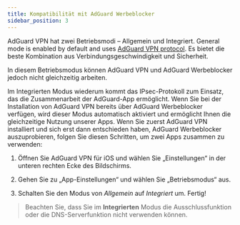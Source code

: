 ```yaml
---
title: Kompatibilität mit AdGuard Werbeblocker
sidebar_position: 3
---
```


AdGuard VPN hat zwei Betriebsmodi – Allgemein und Integriert. General mode is enabled by default and uses [AdGuard VPN protocol](/general/adguard-vpn-protocol). Es bietet die beste Kombination aus Verbindungsgeschwindigkeit und Sicherheit.

In diesem Betriebsmodus können AdGuard VPN und AdGuard Werbeblocker jedoch nicht gleichzeitig arbeiten.

Im Integrierten Modus wiederum kommt das IPsec-Protokoll zum Einsatz, das die Zusammenarbeit der AdGuard-App ermöglicht. Wenn Sie bei der Installation von AdGuard VPN bereits über AdGuard Werbeblocker verfügen, wird dieser Modus automatisch aktiviert und ermöglicht Ihnen die gleichzeitige Nutzung unserer Apps. Wenn Sie zuerst AdGuard VPN installiert und sich erst dann entschieden haben, AdGuard Werbeblocker auszuprobieren, folgen Sie diesen Schritten, um zwei Apps zusammen zu verwenden:

1. Öffnen Sie AdGuard VPN für iOS und wählen Sie „Einstellungen“ in der unteren rechten Ecke des Bildschirms.

2. Gehen Sie zu „App-Einstellungen“ und wählen Sie „Betriebsmodus“ aus.

3. Schalten Sie den Modus von *Allgemein* auf *Integriert* um. Fertig!

> Beachten Sie, dass Sie im **Integrierten** Modus die Ausschlussfunktion oder die DNS-Serverfunktion nicht verwenden können.
